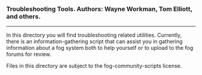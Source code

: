 ### Troubleshooting Tools. Authors: Wayne Workman, Tom Elliott, and others.
---

In this directory you will find troubleshooting related utilities.
Currently, there is an information-gathering script that can assist you in
gathering information about a fog system both to help yourself or to
upload to the fog forums for review.

Files in this directory are subject to the fog-community-scripts license.



